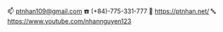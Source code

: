 📫 ptnhan109@gmail.com
☎️ (+84)-775-331-777
🧪 https://ptnhan.net/
🔤 https://www.youtube.com/nhannguyen123
